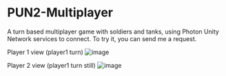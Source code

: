 # PUN2-Multiplayer
A turn based multiplayer game with soldiers and tanks, using Photon Unity Network services to connect. To try it, you can send me a request. 

Player 1 view (player1 turn)
![image](https://github.com/bilomania/PUN2-Multiplayer/assets/44416264/e404c39a-0794-4ac8-891c-652fe9ceb0d8)

Player 2 view (player1 turn still)
![image](https://github.com/bilomania/PUN2-Multiplayer/assets/44416264/7f064d43-e2c6-422c-ba8a-c40bb650f7eb)
